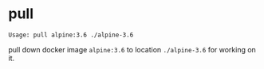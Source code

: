 pull
====

```
Usage: pull alpine:3.6 ./alpine-3.6
```

pull down docker image `alpine:3.6` to location `./alpine-3.6` for working on it.
